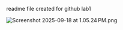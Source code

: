 readme file created for github lab1

![Screenshot 2025-09-18 at 1.05.24 PM.png](../../../../../../../Desktop/Screenshot%202025-09-18%20at%201.05.24%E2%80%AFPM.png)